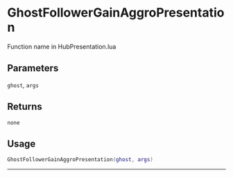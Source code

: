 # GhostFollowerGainAggroPresentation
Function name in HubPresentation.lua
## Parameters
`ghost`, `args`
## Returns
`none`
## Usage
```lua
GhostFollowerGainAggroPresentation(ghost, args)
```
---

